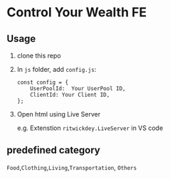# Control Your Wealth FE
## Usage
1. clone this repo
2. In `js` folder, add `config.js`:
    ```
    const config = {
        UserPoolId:  Your UserPool ID,
        ClientId: Your Client ID,
    };
    ```
3. Open html using Live Server

    e.g. Extenstion `ritwickdey.LiveServer` in VS code

## predefined category
`Food`,`Clothing`,`Living`,`Transportation`, `Others`